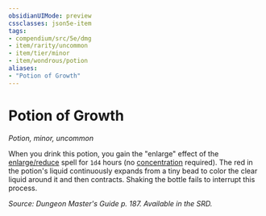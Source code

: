 ```yaml
---
obsidianUIMode: preview
cssclasses: json5e-item
tags:
- compendium/src/5e/dmg
- item/rarity/uncommon
- item/tier/minor
- item/wondrous/potion
aliases: 
- "Potion of Growth"
---
```

# Potion of Growth
*Potion, minor, uncommon*  


When you drink this potion, you gain the "enlarge" effect of the [enlarge/reduce](enlarge-reduce.md) spell for `1d4` hours (no [concentration](rules/conditions.md#concentration) required). The red in the potion's liquid continuously expands from a tiny bead to color the clear liquid around it and then contracts. Shaking the bottle fails to interrupt this process.

*Source: Dungeon Master's Guide p. 187. Available in the SRD.*